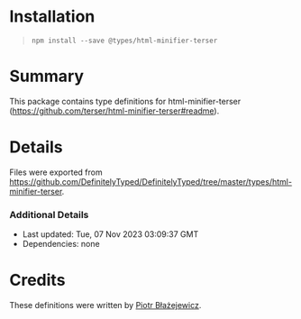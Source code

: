 # Installation
> `npm install --save @types/html-minifier-terser`

# Summary
This package contains type definitions for html-minifier-terser (https://github.com/terser/html-minifier-terser#readme).

# Details
Files were exported from https://github.com/DefinitelyTyped/DefinitelyTyped/tree/master/types/html-minifier-terser.

### Additional Details
 * Last updated: Tue, 07 Nov 2023 03:09:37 GMT
 * Dependencies: none

# Credits
These definitions were written by [Piotr Błażejewicz](https://github.com/peterblazejewicz).
